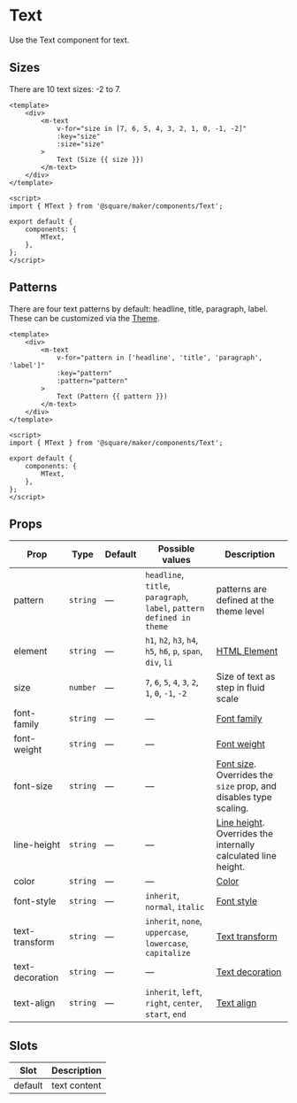 # Text

Use the Text component for text.

## Sizes

There are 10 text sizes: -2 to 7.

```vue
<template>
	<div>
		<m-text
			v-for="size in [7, 6, 5, 4, 3, 2, 1, 0, -1, -2]"
			:key="size"
			:size="size"
		>
			Text (Size {{ size }})
		</m-text>
	</div>
</template>

<script>
import { MText } from '@square/maker/components/Text';

export default {
	components: {
		MText,
	},
};
</script>
```

## Patterns

There are four text patterns by default: headline, title, paragraph, label. These can be customized via the [Theme](#/Theme).

```vue
<template>
	<div>
		<m-text
			v-for="pattern in ['headline', 'title', 'paragraph', 'label']"
			:key="pattern"
			:pattern="pattern"
		>
			Text (Pattern {{ pattern }})
		</m-text>
	</div>
</template>

<script>
import { MText } from '@square/maker/components/Text';

export default {
	components: {
		MText,
	},
};
</script>
```

<!-- api-tables:start -->
## Props

| Prop            | Type     | Default | Possible values                                                       | Description                                                                                                                    |
| --------------- | -------- | ------- | --------------------------------------------------------------------- | ------------------------------------------------------------------------------------------------------------------------------ |
| pattern         | `string` | —       | `headline`, `title`, `paragraph`, `label`, `pattern defined in theme` | patterns are defined at the theme level                                                                                        |
| element         | `string` | —       | `h1`, `h2`, `h3`, `h4`, `h5`, `h6`, `p`, `span`, `div`, `li`          | [HTML Element](https://developer.mozilla.org/en-US/docs/Web/API/HTMLElement)                                                   |
| size            | `number` | —       | `7`, `6`, `5`, `4`, `3`, `2`, `1`, `0`, `-1`, `-2`                    | Size of text as step in fluid scale                                                                                            |
| font-family     | `string` | —       | —                                                                     | [Font family](https://developer.mozilla.org/en-US/docs/Web/CSS/font-family)                                                    |
| font-weight     | `string` | —       | —                                                                     | [Font weight](https://developer.mozilla.org/en-US/docs/Web/CSS/font-weight)                                                    |
| font-size       | `string` | —       | —                                                                     | [Font size](https://developer.mozilla.org/en-US/docs/Web/CSS/font-size). Overrides the `size` prop, and disables type scaling. |
| line-height     | `string` | —       | —                                                                     | [Line height](https://developer.mozilla.org/en-US/docs/Web/CSS/line-height). Overrides the internally calculated line height.  |
| color           | `string` | —       | —                                                                     | [Color](https://developer.mozilla.org/en-US/docs/Web/CSS/color)                                                                |
| font-style      | `string` | —       | `inherit`, `normal`, `italic`                                         | [Font style](https://developer.mozilla.org/en-US/docs/Web/CSS/font-style)                                                      |
| text-transform  | `string` | —       | `inherit`, `none`, `uppercase`, `lowercase`, `capitalize`             | [Text transform](https://developer.mozilla.org/en-US/docs/Web/CSS/text-transform)                                              |
| text-decoration | `string` | —       | —                                                                     | [Text decoration](https://developer.mozilla.org/en-US/docs/Web/CSS/text-decoration)                                            |
| text-align      | `string` | —       | `inherit`, `left`, `right`, `center`, `start`, `end`                  | [Text align](https://developer.mozilla.org/en-US/docs/Web/CSS/text-align)                                                      |


## Slots

| Slot    | Description  |
| ------- | ------------ |
| default | text content |
<!-- api-tables:end -->
